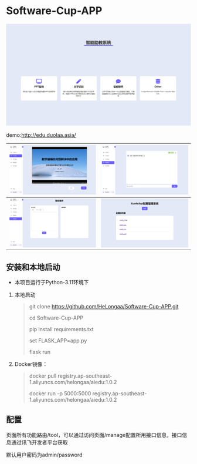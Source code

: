# Software-Cup-APP  
  
![demo](/static/images/demo.png) 

demo:http://edu.duolaa.asia/

| ![demo](/static/images/demo2.png) | ![demo](/static/images/demo3.png) |
|-----------------------------------|-----------------------------------|
| ![demo](/static/images/demo4.png) | ![demo](/static/images/demo5.png) |                                 |                                   |

## 安装和本地启动  
  
- 本项目运行于Python-3.11环境下  
  
  
1. 本地启动  
     
   >    git clone https://github.com/HeLongaa/Software-Cup-APP.git  
    >   
    >    cd Software-Cup-APP  
    >   
    >    pip install requirements.txt  
    >   
    >    set FLASK_APP=app.py  
    >   
    >    flask run  
   
2. Docker镜像：
    
    > docker pull registry.ap-southeast-1.aliyuncs.com/helongaa/aiedu:1.0.2
   > 
    > docker run -p 5000:5000 registry.ap-southeast-1.aliyuncs.com/helongaa/aiedu:1.0.2


## 配置

 页面所有功能路由/tool，可以通过访问页面/manage配置所用接口信息，接口信息通过讯飞开发者平台获取
 
默认用户密码为admin/password